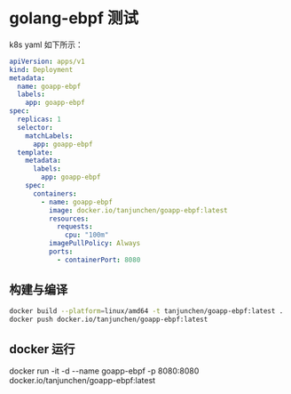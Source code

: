 # golang-ebpf 测试

k8s yaml 如下所示：
```yaml
apiVersion: apps/v1
kind: Deployment
metadata:
  name: goapp-ebpf
  labels:
    app: goapp-ebpf
spec:
  replicas: 1
  selector:
    matchLabels:
      app: goapp-ebpf
  template:
    metadata:
      labels:
        app: goapp-ebpf
    spec:
      containers:
        - name: goapp-ebpf
          image: docker.io/tanjunchen/goapp-ebpf:latest
          resources:
            requests:
              cpu: "100m"
          imagePullPolicy: Always
          ports:
            - containerPort: 8080
```

## 构建与编译

```bash
docker build --platform=linux/amd64 -t tanjunchen/goapp-ebpf:latest .
docker push docker.io/tanjunchen/goapp-ebpf:latest
```

## docker 运行

docker run -it -d --name goapp-ebpf -p 8080:8080 docker.io/tanjunchen/goapp-ebpf:latest

